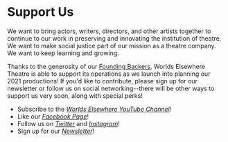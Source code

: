 # Support Us

We want to bring actors, writers, directors, and other artists together to continue to our work in preserving and innovating the institution of theatre. We want to make social justice part of our mission as a theatre company. We want to keep learning and growing.

Thanks to the generosity of our [Founding Backers](./founding-backers), Worlds Elsewhere Theatre is able to support its operations as we launch into planning our 2021 productions! If you'd like to contribute, please sign up for our newsletter or follow us on social networking--there will be other ways to support us very soon, along with special perks!

- Subscribe to the [<i yt>Worlds Elsewhere YouTube Channel</i>][youtube]!
- Like our [<i fb>Facebook Page</i>][facebook]!
- Follow us on [<i twitter>Twitter</i>][twitter] and [<i gram>Instagram</i>][instagram]!
- Sign up for our [<i news>Newsletter</i>][newsletter]!

[youtube]: <{{ site.social.yt.url }}> "{{ site.social.yt.title }}"
[facebook]: <{{ site.social.fb.url }}> "{{ site.social.fb.title }}"
[twitter]: <{{ site.social.twitter.url }}> "{{ site.social.twitter.title }}"
[instagram]: <{{ site.social.gram.url }}> "{{ site.social.gram.title }}"
[newsletter]: <{{ site.social.news.url }}> "{{ site.social.news.title }}"
